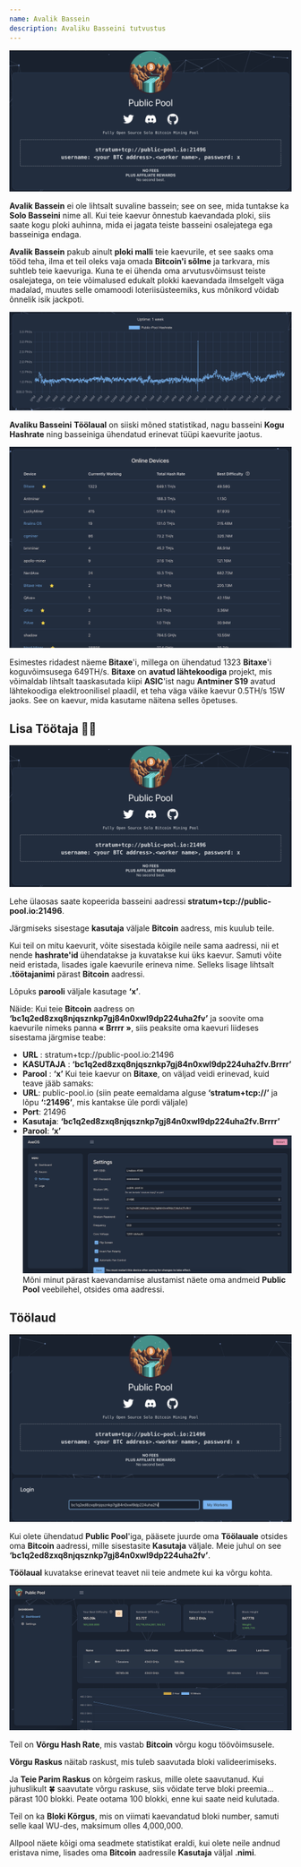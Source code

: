 ```yaml
---
name: Avalik Bassein
description: Avaliku Basseini tutvustus
---
```


![signup](assets/cover.webp)

**Avalik Bassein** ei ole lihtsalt suvaline bassein; see on see, mida tuntakse ka **Solo Basseini** nime all. Kui teie kaevur õnnestub kaevandada ploki, siis saate kogu ploki auhinna, mida ei jagata teiste basseini osalejatega ega basseiniga endaga.

**Avalik Bassein** pakub ainult **ploki malli** teie kaevurile, et see saaks oma tööd teha, ilma et teil oleks vaja omada **Bitcoin'i sõlme** ja tarkvara, mis suhtleb teie kaevuriga. Kuna te ei ühenda oma arvutusvõimsust teiste osalejatega, on teie võimalused edukalt plokki kaevandada ilmselgelt väga madalad, muutes selle omamoodi loteriisüsteemiks, kus mõnikord võidab õnnelik isik jackpoti.

![signup](assets/1.webp)

**Avaliku Basseini** **Töölaual** on siiski mõned statistikad, nagu basseini **Kogu Hashrate** ning basseiniga ühendatud erinevat tüüpi kaevurite jaotus.

![signup](assets/2.webp)

Esimestes ridadest näeme **Bitaxe**'i, millega on ühendatud 1323 **Bitaxe**'i koguvõimsusega 649TH/s. **Bitaxe** on **avatud lähtekoodiga** projekt, mis võimaldab lihtsalt taaskasutada kiipi **ASIC**'ist nagu **Antminer S19** avatud lähtekoodiga elektroonilisel plaadil, et teha väga väike kaevur 0.5TH/s 15W jaoks. See on kaevur, mida kasutame näitena selles õpetuses.

## Lisa **Töötaja** 👷‍♂️

![signup](assets/cover.webp)

Lehe ülaosas saate kopeerida basseini aadressi **stratum+tcp://public-pool.io:21496**.

Järgmiseks sisestage **kasutaja** väljale **Bitcoin** aadress, mis kuulub teile.

Kui teil on mitu kaevurit, võite sisestada kõigile neile sama aadressi, nii et nende **hashrate'id** ühendatakse ja kuvatakse kui üks kaevur. Samuti võite neid eristada, lisades igale kaevurile erineva nime. Selleks lisage lihtsalt **.töötajanimi** pärast **Bitcoin** aadressi.

Lõpuks **parooli** väljale kasutage **‘x’**.

Näide: Kui teie **Bitcoin** aadress on **‘bc1q2ed8zxq8njqsznkp7gj84n0xwl9dp224uha2fv’** ja soovite oma kaevurile nimeks panna **« Brrrr »**, siis peaksite oma kaevuri liideses sisestama järgmise teabe:

- **URL** : stratum+tcp://public-pool.io:21496
- **KASUTAJA** : **‘bc1q2ed8zxq8njqsznkp7gj84n0xwl9dp224uha2fv.Brrrr’**
- **Parool** : **‘x’**
Kui teie kaevur on **Bitaxe**, on väljad veidi erinevad, kuid teave jääb samaks:
- **URL**: public-pool.io (siin peate eemaldama alguse **‘stratum+tcp://’** ja lõpu **‘:21496’**, mis kantakse üle pordi väljale)
- **Port**: 21496
- **Kasutaja**: **‘bc1q2ed8zxq8njqsznkp7gj84n0xwl9dp224uha2fv.Brrrr’**
- **Parool**: **‘x’**
![signup](assets/3.webp)
Mõni minut pärast kaevandamise alustamist näete oma andmeid **Public Pool** veebilehel, otsides oma aadressi.

## Töölaud

![signup](assets/4.webp)

Kui olete ühendatud **Public Pool**'iga, pääsete juurde oma **Töölauale** otsides oma **Bitcoin** aadressi, mille sisestasite **Kasutaja** väljale. Meie juhul on see **‘bc1q2ed8zxq8njqsznkp7gj84n0xwl9dp224uha2fv’**.

**Töölaual** kuvatakse erinevat teavet nii teie andmete kui ka võrgu kohta.

![signup](assets/5.webp)

Teil on **Võrgu Hash Rate**, mis vastab **Bitcoin** võrgu kogu töövõimsusele.

**Võrgu Raskus** näitab raskust, mis tuleb saavutada bloki valideerimiseks.

Ja **Teie Parim Raskus** on kõrgeim raskus, mille olete saavutanud. Kui juhuslikult 🍀 saavutate võrgu raskuse, siis võidate terve bloki preemia... pärast 100 blokki. Peate ootama 100 blokki, enne kui saate neid kulutada.

Teil on ka **Bloki Kõrgus**, mis on viimati kaevandatud bloki number, samuti selle kaal WU-des, maksimum olles 4,000,000.

Allpool näete kõigi oma seadmete statistikat eraldi, kui olete neile andnud eristava nime, lisades oma **Bitcoin** aadressile **Kasutaja** väljal **.nimi**.